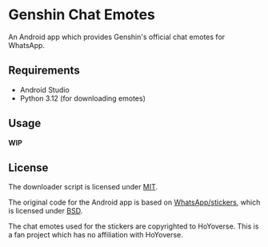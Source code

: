 # Genshin Chat Emotes

An Android app which provides Genshin's official chat emotes for WhatsApp.

## Requirements

- Android Studio
- Python 3.12 (for downloading emotes)

## Usage

**WIP**

## License

The downloader script is licensed under [MIT](./LICENSE).

The original code for the Android app is based on [WhatsApp/stickers](https://github.com/WhatsApp/stickers), which is licensed under [BSD](https://github.com/WhatsApp/stickers/blob/main/LICENSE).

The chat emotes used for the stickers are copyrighted to HoYoverse. This is a fan project which has no affiliation with HoYoverse.
